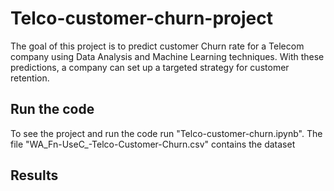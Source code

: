 # Telco-customer-churn-project

The goal of this project is to predict customer Churn rate for a Telecom company using Data Analysis and Machine Learning techniques. With these predictions, a company can set up a targeted strategy for customer retention.

## Run the code
To see the project and run the code run "Telco-customer-churn.ipynb".
The file "WA_Fn-UseC_-Telco-Customer-Churn.csv" contains the dataset

## Results
